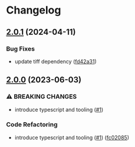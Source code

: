 # Changelog

## [2.0.1](https://github.com/image-js/fast-jpeg/compare/v2.0.0...v2.0.1) (2024-04-11)


### Bug Fixes

* update tiff dependency ([fd42a31](https://github.com/image-js/fast-jpeg/commit/fd42a31c77b67e9495285d391ff17e6538ddc96f))

## [2.0.0](https://github.com/image-js/fast-jpeg/compare/v1.0.1...v2.0.0) (2023-06-03)


### ⚠ BREAKING CHANGES

* introduce typescript and tooling ([#1](https://github.com/image-js/fast-jpeg/issues/1))

### Code Refactoring

* introduce typescript and tooling ([#1](https://github.com/image-js/fast-jpeg/issues/1)) ([fc02085](https://github.com/image-js/fast-jpeg/commit/fc0208587a98c7e2b88c9fed68f7163f6fa6f783))
